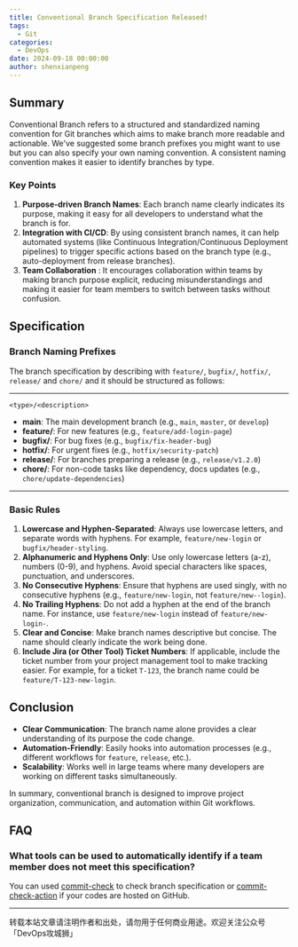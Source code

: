 ```yaml
---
title: Conventional Branch Specification Released!
tags:
  - Git
categories:
  - DevOps
date: 2024-09-18 00:00:00
author: shenxianpeng
---
```


## Summary

Conventional Branch refers to a structured and standardized naming convention for Git branches which aims to make branch more readable and actionable. We've suggested some branch prefixes you might want to use but you can also specify your own naming convention. A consistent naming convention makes it easier to identify branches by type.

### Key Points

1. **Purpose-driven Branch Names**: Each branch name clearly indicates its purpose, making it easy for all developers to understand what the branch is for.
2. **Integration with CI/CD**: By using consistent branch names, it can help automated systems (like Continuous Integration/Continuous Deployment pipelines) to trigger specific actions based on the branch type (e.g., auto-deployment from release branches).
3. **Team Collaboration** : It encourages collaboration within teams by making branch purpose explicit, reducing misunderstandings and making it easier for team members to switch between tasks without confusion.

## Specification

### Branch Naming Prefixes

The branch specification by describing with `feature/`, `bugfix/`, `hotfix/`, `release/` and `chore/` and it should be structured as follows:

---

```
<type>/<description>
```

- **main**: The main development branch (e.g., `main`, `master`, or `develop`)
- **feature/**: For new features (e.g., `feature/add-login-page`)
- **bugfix/**: For bug fixes (e.g., `bugfix/fix-header-bug`)
- **hotfix/**: For urgent fixes (e.g., `hotfix/security-patch`)
- **release/**: For branches preparing a release (e.g., `release/v1.2.0`)
- **chore/**: For non-code tasks like dependency, docs updates (e.g., `chore/update-dependencies`)

---

### Basic Rules

1. **Lowercase and Hyphen-Separated**: Always use lowercase letters, and separate words with hyphens. For example, `feature/new-login` or `bugfix/header-styling`.
2. **Alphanumeric and Hyphens Only**: Use only lowercase letters (a-z), numbers (0-9), and hyphens. Avoid special characters like spaces, punctuation, and underscores.
3. **No Consecutive Hyphens**: Ensure that hyphens are used singly, with no consecutive hyphens (e.g., `feature/new-login`, not `feature/new--login`).
4. **No Trailing Hyphens**: Do not add a hyphen at the end of the branch name. For instance, use `feature/new-login` instead of `feature/new-login-`.
5. **Clear and Concise**: Make branch names descriptive but concise. The name should clearly indicate the work being done.
6. **Include Jira (or Other Tool) Ticket Numbers**: If applicable, include the ticket number from your project management tool to make tracking easier. For example, for a ticket `T-123`, the branch name could be `feature/T-123-new-login`.

## Conclusion

- **Clear Communication**: The branch name alone provides a clear understanding of its purpose the code change.
- **Automation-Friendly**: Easily hooks into automation processes (e.g., different workflows for `feature`, `release`, etc.).
- **Scalability**: Works well in large teams where many developers are working on different tasks simultaneously.

In summary, conventional branch is designed to improve project organization, communication, and automation within Git workflows.

## FAQ

### What tools can be used to automatically identify if a team member does not meet this specification?

You can used [commit-check](https://github.com/commit-check/commit-check) to check branch specification or [commit-check-action](https://github.com/commit-check/commit-check-action) if your codes are hosted on GitHub.

---

转载本站文章请注明作者和出处，请勿用于任何商业用途。欢迎关注公众号「DevOps攻城狮」
